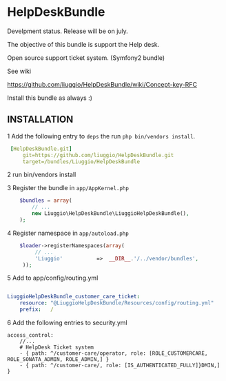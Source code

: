HelpDeskBundle
==========================

Develpment status. Release will be on july.

The objective of this bundle is support the Help desk.

Open source support ticket system. (Symfony2 bundle)


See wiki

https://github.com/liuggio/HelpDeskBundle/wiki/Concept-key-RFC



Install this bundle as always :)


## INSTALLATION

1 Add the following entry to ``deps`` the run ``php bin/vendors install``.

``` yaml
 [HelpDeskBundle.git]
     git=https://github.com/liuggio/HelpDeskBundle.git
     target=/bundles/Liuggio/HelpDeskBundle
```

2 run bin/vendors install

3 Register the bundle in ``app/AppKernel.php``

``` php
    $bundles = array(
        // ...
        new Liuggio\HelpDeskBundle\LiuggioHelpDeskBundle(),
    );
```

4  Register namespace in ``app/autoload.php``

``` php
    $loader->registerNamespaces(array(
         // ...
         'Liuggio'           =>  __DIR__.'/../vendor/bundles',
     ));
```


5  Add to app/config/routing.yml

 ``` yaml

 LiuggioHelpDeskBundle_customer_care_ticket:
     resource: "@LiuggioHelpDeskBundle/Resources/config/routing.yml"
     prefix:   /

 ```


6 Add the following entries to security.yml

    access_control:
        //...
        # HelpDesk Ticket system
        - { path: ^/customer-care/operator, role: [ROLE_CUSTOMERCARE, ROLE_SONATA_ADMIN, ROLE_ADMIN,] }
        - { path: ^/customer-care/, role: [IS_AUTHENTICATED_FULLY]}DMIN,] }

